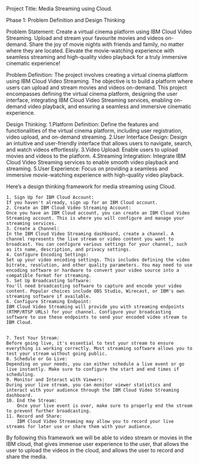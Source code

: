 Project Title: Media Streaming using Cloud.

Phase 1: Problem Definition and Design Thinking

Problem Statement: 
    Create a virtual cinema platform using IBM Cloud Video Streaming. Upload and stream your favourite movies and videos on-demand. Share the joy of movie nights with friends and family, no matter where they are located. Elevate the movie-watching experience with seamless streaming and high-quality video playback for a truly immersive cinematic experience!

Problem Definition: 
    The project involves creating a virtual cinema platform using IBM Cloud Video Streaming. The objective is to build a platform where users can upload and stream movies and videos on-demand. This project encompasses defining the virtual cinema platform, designing the user interface, integrating IBM Cloud Video Streaming services, enabling on-demand video playback, and ensuring a seamless and immersive cinematic experience.

Design Thinking:
    1.Platform Definition: Define the features and functionalities of the virtual cinema platform, including user registration, video upload, and on-demand streaming.
    2.User Interface Design: Design an intuitive and user-friendly interface that allows users to navigate, search, and watch videos effortlessly.
    3.Video Upload: Enable users to upload movies and videos to the platform.
    4.Streaming Integration: Integrate IBM Cloud Video Streaming services to enable smooth video playback and streaming.
    5.User Experience: Focus on providing a seamless and immersive movie-watching experience with high-quality video playback.

Here’s a design thinking framework for media streaming using Cloud.

    1. Sign Up for IBM Cloud Account:
    If you haven't already, sign up for an IBM Cloud account.
    2. Create an IBM Cloud Video Streaming Account:
    Once you have an IBM Cloud account, you can create an IBM Cloud Video Streaming account. This is where you will configure and manage your streaming services.
    3. Create a Channel:
    In the IBM Cloud Video Streaming dashboard, create a channel. A channel represents the live stream or video content you want to broadcast. You can configure various settings for your channel, such as its name, description, and privacy settings.
    4. Configure Encoding Settings:
    Set up your video encoding settings. This includes defining the video bitrate, resolution, and other quality parameters. You may need to use encoding software or hardware to convert your video source into a compatible format for streaming.
    5. Set Up Broadcasting Software:
    You'll need broadcasting software to capture and encode your video content. Popular choices include OBS Studio, Wirecast, or IBM's own streaming software if available.
    6. Configure Streaming Endpoint:
    IBM Cloud Video Streaming will provide you with streaming endpoints (RTMP/RTSP URLs) for your channel. Configure your broadcasting software to use these endpoints to send your encoded video stream to IBM Cloud.


    7. Test Your Stream:
    Before going live, it's essential to test your stream to ensure everything is working correctly. Most streaming software allows you to test your stream without going public.
    8. Schedule or Go Live:
    Depending on your needs, you can either schedule a live event or go live instantly. Make sure to configure the start and end times if scheduling.
    9. Monitor and Interact with Viewers:
    During your live stream, you can monitor viewer statistics and interact with your audience through the IBM Cloud Video Streaming dashboard.
    10. End the Stream:
        Once your live event is over, make sure to properly end the stream to prevent further broadcasting.
    11. Record and Share:
        IBM Cloud Video Streaming may allow you to record your live streams for later use or share them with your audience.

By following this framework we will be able to video stream or movies in the IBM cloud, that gives immense user experience to the user, that allows the user to upload the videos in the cloud, and allows the user to record and share the media.
